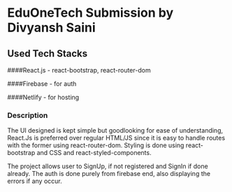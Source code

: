 # EduOneTech Submission by Divyansh Saini

## Used Tech Stacks
####React.js - react-bootstrap, react-router-dom 

####Firebase - for auth


####Netlify - for hosting

### Description
The UI designed is kept simple but goodlooking for ease of understanding,
React.Js is preferred over regular HTML/JS since it is easy to handle routes with the former using react-router-dom.
Styling is done using react-bootstrap and CSS and react-styled-components.

The project allows user to SignUp, if not registered and SignIn if done already.
The auth is done purely from firebase end, also displaying the errors if any occur.

